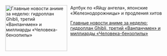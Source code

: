 <!--2025-10-04 11:45:39-->
<div class="yb">
  <div class="rss kino_kino"><a href="https://www.kino-teatr.ru/kino/news/y2025/10-4/39182/" title="Главные новости аниме за неделю: гидроплан Ghibli, третий «Ванпанчмен» и миллиарды «Человека-бензопилы»"><img src="https://www.kino-teatr.ru/news/2/8/39182/poster.jpg" width="196" height="147" align="left" hspace="5" style="margin: 0px 10px 0px 5px" alt="Главные новости аниме за неделю: гидроплан Ghibli, третий «Ванпанчмен» и миллиарды «Человека-бензопилы»"/></a>Артбук по «Яйцу ангела», японские «Железнодорожницы» и продления хитов <p class="titl"><a href="https://www.kino-teatr.ru/kino/news/y2025/10-4/39182/">Главные новости аниме за неделю: гидроплан Ghibli, третий «Ванпанчмен» и миллиарды «Человека-бензопилы»</a></p></div>
</div>

